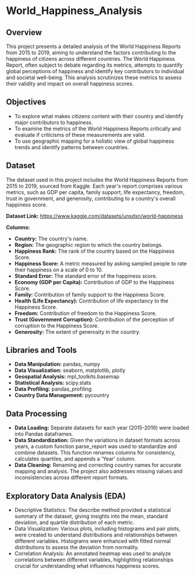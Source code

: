 # World_Happiness_Analysis

## Overview
This project presents a detailed analysis of the World Happiness Reports from 2015 to 2019, aiming to understand the factors contributing to the happiness of citizens across different countries. The World Happiness Report, often subject to debate regarding its metrics, attempts to quantify global perceptions of happiness and identify key contributors to individual and societal well-being. This analysis scrutinizes these metrics to assess their validity and impact on overall happiness scores.

## Objectives
- To explore what makes citizens content with their country and identify major contributors to happiness.
- To examine the metrics of the World Happiness Reports critically and evaluate if criticisms of these measurements are valid.
- To use geographic mapping for a holistic view of global happiness trends and identify patterns between countries.

## Dataset
The dataset used in this project includes the World Happiness Reports from 2015 to 2019, sourced from Kaggle. Each year's report comprises various metrics, such as GDP per capita, family support, life expectancy, freedom, trust in government, and generosity, contributing to a country's overall happiness score.

**Dataset Link:** https://www.kaggle.com/datasets/unsdsn/world-happiness

**Columns:**

- **Country:** The country's name.
- **Region:** The geographic region to which the country belongs.
- **Happiness Rank:** The rank of the country based on the Happiness Score.
- **Happiness Score:** A metric measured by asking sampled people to rate their happiness on a scale of 0 to 10.
- **Standard Error:** The standard error of the happiness score.
- **Economy (GDP per Capita):** Contribution of GDP to the Happiness Score.
- **Family:** Contribution of family support to the Happiness Score.
- **Health (Life Expectancy):** Contribution of life expectancy to the Happiness Score.
- **Freedom:** Contribution of freedom to the Happiness Score.
- **Trust (Government Corruption):** Contribution of the perception of corruption to the Happiness Score.
- **Generosity:** The extent of generosity in the country.

## Libraries and Tools 
- **Data Manipulation:** pandas, numpy
- **Data Visualization:** seaborn, matplotlib, plotly
- **Geospatial Analysis:** mpl_toolkits.basemap
- **Statistical Analysis:** scipy.stats
- **Data Profiling:** pandas_profiling
- **Country Data Management:** pycountry

## Data Processing
- **Data Loading:** Separate datasets for each year (2015-2019) were loaded into Pandas dataframes.
- **Data Standardization:** Given the variations in dataset formats across years, a custom function parse_report was used to standardize and combine datasets. This function renames columns for consistency, calculates quartiles, and appends a 'Year' column.
- **Data Cleaning:** Renaming and correcting country names for accurate mapping and analysis. The project also addresses missing values and inconsistencies across different report formats.

## Exploratory Data Analysis (EDA)
- Descriptive Statistics: The describe method provided a statistical summary of the dataset, giving insights into the mean, standard deviation, and quartile distribution of each metric.
- Data Visualization: Various plots, including histograms and pair plots, were created to understand distributions and relationships between different variables. Histograms were enhanced with fitted normal distributions to assess the deviation from normality.
- Correlation Analysis: An annotated heatmap was used to analyze correlations between different variables, highlighting relationships crucial for understanding what influences happiness scores.





